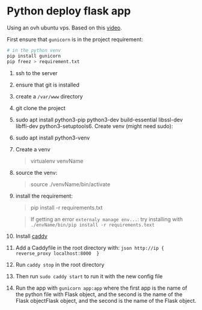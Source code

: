 # Python deploy flask app

Using an ovh ubuntu vps.
Based on this [video](https://www.youtube.com/watch?v=vfZgHX5ttsY&t=843s).

First ensure that `gunicorn` is in the project requirement:
```bash
# in the python venv
pip install gunicorn
pip freez > requirement.txt
```

1. ssh to the server
2. ensure that git is installed
3. create a `/var/www` directory
4. git clone the project
5. sudo apt install python3-pip python3-dev build-essential libssl-dev libffi-dev python3-setuptools6. Create venv (might need sudo): 
6. sudo apt install python3-venv
7. Create a venv
    > virtualenv venvName
8. source the venv: 
    > source ./venvName/bin/activate
9. install the requirement:
    > pip install -r requirements.txt
    
    > If getting an error `externaly manage env...`:
      > try installing with `./envName/bin/pip install -r requirements.text`
10. Install [caddy](https://caddyserver.com/docs/install#debian-ubuntu-raspbian)
11. Add a Caddyfile in the root directory with:
        ```json
        http://ip {
          reverse_proxy localhost:8000 
        }
        ```
12. Run `caddy stop` in the root directory
13. Then run `sudo caddy start` to run it with the new config file
14. Run the app with `gunicorn app:app` where the first app is the name of the python file with Flask object, and the second is the name of the Flask objectFlask object, and the second is the name of the Flask object.
